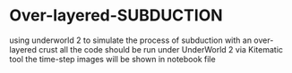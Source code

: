 # Over-layered-SUBDUCTION
using underworld 2 to simulate the process of subduction with an over-layered crust
all the code should be run under UnderWorld 2 via Kitematic tool
the time-step images will be shown in notebook file
